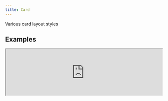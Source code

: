 ```yaml
---
title: Card
---
```

Various card layout styles

## Examples

<div><iframe style="width: 100%; margin: 0;" src="https://uiexplorer.blankapp.org/slices/card-example" scrolling="no" /></div>

```jsx
<Card>
  ...
</Card>
```

## Variations

### Rounded

<div><iframe style="width: 100%; margin: 0;" src="https://uiexplorer.blankapp.org/slices/card-variations-rounded" scrolling="no" /></div>

```jsx
<Card
  rounded
>
  ...
</Card>
```

## API

### Props

Name | Description | Type | Optional value | Default
--- | --- | --- | --- | ---
`rounded` | - | bool | - | `false`
